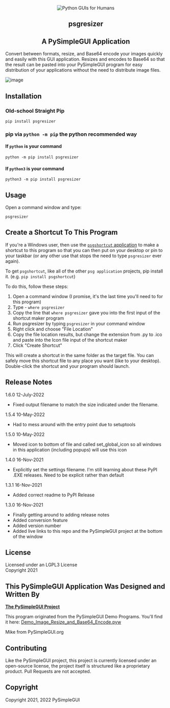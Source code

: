 
<p align="center">
  <img src="https://raw.githubusercontent.com/PySimpleGUI/PySimpleGUI/master/images/for_readme/Logo%20with%20text%20for%20GitHub%20Top.png" alt="Python GUIs for Humans">
  <h2 align="center">psgresizer</h2>
  <h2 align="center">A PySimpleGUI Application</h2>

</p>

Convert between formats, resize, and Base64 encode your images quickly and easily with this GUI application.  Resizes and encodes to Base64 so that the result can be pasted into your PySimpleGUI program for easy distribution of your applications without the need to distribute image files.


![image](https://raw.githubusercontent.com/PySimpleGUI/psgresizer/main/Screenshots/psgresizer.jpg)



## Installation

### Old-school Straight Pip

`pip install psgresizer`

### pip via `python -m pip` the python recommended way

#### If `python` is your command

`python -m pip install psgresizer`

#### If `python3` is your command

`python3 -m pip install psgresizer`

## Usage

Open a command window and type:   

`psgresizer`   


## Create a Shortcut To This Program

If you're a Windows user, then use the [`psgshortcut` application](https://pypi.org/project/psgshortcut/) to make a shortcut to this program so that you can then put on your desktop or pin to your taskbar (or any  other use that stops the need to type `psgresizer` ever again).

To get `psgshortcut`, like all of the other `psg application` projects, pip install it.  (e.g. `pip install psgshortcut`)



To do this, follow these steps:

1. Open a command window (I promise, it's the last time you'll need to for this program)
2. Type - `where psgresizer`
3. Copy the line that `where psgresizer` gave you into the first input of the shortcut maker program
4. Run psgresizer by typing `psgresizer` in your command window
5. Right click and choose "File Location"
6. Copy the file location results, but change the extension from .py to .ico and paste into the Icon file input of the shortcut maker
7. Click "Create Shortcut"

This will create a shortcut in the same folder as the target file.  You can safely move this shortcut file to any place you want (like to your desktop).  Double-click the shortcut and your program should launch.

## Release Notes
1.6.0   12-July-2022  
* Fixed output filename to match the size indicated under the filename.

1.5.4   10-May-2022
* Had to mess around with the entry point due to setuptools

1.5.0   10-May-2022  
* Moved icon to bottom of file and called set_global_icon so all windows in this application (including popups) will use this icon  

1.4.0   16-Nov-2021  
* Explicitly set the settings filename. I'm still learning about these PyPI .EXE releases. Need to be explicit rather than default  

1.3.1 16-Nov-2021
* Added correct readme to PyPI Release

1.3.0 16-Nov-2021
* Finally getting around to adding release notes
* Added conversion feature
* Added version number
* Added live links to this repo and the PySimpleGUI project at the bottom of the window


## License

Licensed under an LGPL3 License  
Copyright 2021

## This PySimpleGUI Application Was Designed and Written By

[**The PySimpleGUI Project**](http://www.PySimpleGUI.com)

This program originated from the PySimpleGUI Demo Programs.  You'll find it here: 
[Demo_Image_Resize_and_Base64_Encode.pyw](https://github.com/PySimpleGUI/PySimpleGUI/blob/master/DemoPrograms/Demo_Image_Resize_and_Base64_Encode.pyw)  

Mike from PySimpleGUI.org 

## Contributing

Like the PySimpleGUI project, this project is currently licensed under an open-source license, the project itself is structured like a proprietary product. Pull Requests are not accepted.

## Copyright

Copyright 2021, 2022 PySimpleGUI

